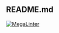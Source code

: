 ## README.md

[![MegaLinter](https://github.com/ShaneMcGovern/shanemcgovern.github.io/workflows/MegaLinter/badge.svg?branch=main)](https://github.com/ShaneMcGovern/shanemcgovern.github.io/actions/workflows/mega-linter.yml?query=workflow%3AMegaLinter+branch%3Amain)
